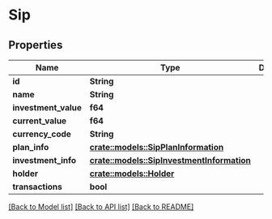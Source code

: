 # Sip

## Properties

Name | Type | Description | Notes
------------ | ------------- | ------------- | -------------
**id** | **String** |  | 
**name** | **String** |  | 
**investment_value** | **f64** |  | 
**current_value** | **f64** |  | 
**currency_code** | **String** |  | 
**plan_info** | [**crate::models::SipPlanInformation**](SipPlanInformation.md) |  | 
**investment_info** | [**crate::models::SipInvestmentInformation**](SipInvestmentInformation.md) |  | 
**holder** | [**crate::models::Holder**](Holder.md) |  | 
**transactions** | **bool** |  | 

[[Back to Model list]](../README.md#documentation-for-models) [[Back to API list]](../README.md#documentation-for-api-endpoints) [[Back to README]](../README.md)


